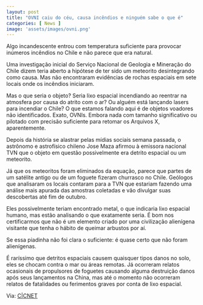 ```yaml
---
layout: post
title: "OVNI caiu do céu, causa incêndios e ninguém sabe o que é"
categories: [ News ]
image: 'assets/images/ovni.png'
---
```


Algo incandescente entrou com temperatura suficiente para provocar inúmeros incêndios no Chile e não parece que era natural.

Uma investigação inicial do Serviço Nacional de Geologia e Mineração do Chile dizem teria aberto a hipótese de ter sido um meteorito desintegrando como causa. Mas não encontraram evidências de rochas espaciais em sete locais onde os incêndios iniciaram.

Mas o que seria o objeto? Seria lixo espacial incendiando ao reentrar na atmosfera por causa do atrito com o ar? Ou alguém está lançando lasers para incendiar o Chile? O que estamos falando aqui é de objetos voadores não identificados. Exato, OVNIs. Embora nada com tamanho significativo ou pilotado com precisão suficiente para retomar os Arquivos X, aparentemente.

<script async src="https://pagead2.googlesyndication.com/pagead/js/adsbygoogle.js"></script>
<!-- Informat -->
<ins class="adsbygoogle"
     style="display:block"
     data-ad-client="ca-pub-2838251107855362"
     data-ad-slot="2327980059"
     data-ad-format="auto"
     data-full-width-responsive="true"></ins>
<script>
(adsbygoogle = window.adsbygoogle || []).push({});
</script>    

Depois da história se alastrar pelas mídias sociais semana passada, o astrônomo e astrofísico chileno Jose Maza afirmou à emissora nacional TVN que o objeto em questão possivelmente era detrito espacial ou um meteorito.

Já que os meteoritos foram eliminados da equação, parece que partes de um satélite antigo ou de um foguete fizeram churrasco no Chile. Geólogos que analisaram os locais contaram para a TVN que estariam fazendo uma análise mais apurada das amostras coletadas e vão divulgar suas descobertas até fim de outubro.

Eles possivelmente teriam encontrado metal, o que indicaria lixo espacial humano, mas estão analisando o que exatamente seria. É bom nos certificarmos que não é um elemento criado por uma civilização alienígena visitante que tenha o hábito de queimar arbustos por aí.

Se essa piadinha não foi clara o suficiente: é quase certo que não foram alienígenas.

É raríssimo que detritos espaciais causem quaisquer tipos danos no solo, eles se chocam contra o mar ou áreas remotas. Já ocorreram relatos ocasionais de propulsores de foguetes causando alguma destruição danos após seus lançamentos na China, mas até o momento não ocorreram relatos de fatalidades ou ferimentos graves por conta de lixo espacial.

Via: [C|CNET](https://www.cnet.com/news/mysterious-fireball-that-crashed-and-burned-wasnt-a-meteor/)
<div id="46254-28"><script src="//ads.themoneytizer.com/s/gen.js?type=28"></script><script src="//ads.themoneytizer.com/s/requestform.js?siteId=46254&formatId=28"></script></div>
